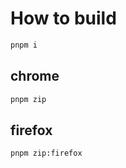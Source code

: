 # How to build

```sh
pnpm i
```

## chrome

```sh
pnpm zip
```

## firefox

```sh
pnpm zip:firefox
```
